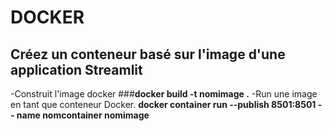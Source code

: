 # DOCKER
## Créez un conteneur basé sur l'image d'une application Streamlit
-Construit l'image docker
###**docker build -t nomimage .**
-Run une image en tant que conteneur Docker.
**docker container run --publish 8501:8501 -- name nomcontainer nomimage**
